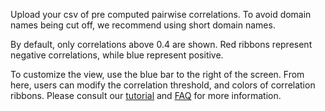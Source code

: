 Upload your csv of pre computed pairwise correlations. To avoid domain names being cut off, we recommend using short domain names. 

By default, only correlations above 0.4 are shown. Red ribbons represent negative correlations, while blue represent positive. 

To customize the view, use the blue bar to the right of the screen. From here, users can modify the correlation threshold, and colors of correlation ribbons. Please consult our [tutorial](/tutorial) and [FAQ](/faq) for more information. 

